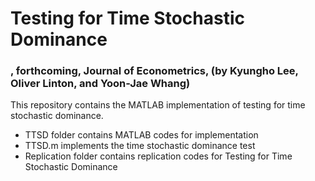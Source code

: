 # Testing for Time Stochastic Dominance
### , forthcoming, Journal of Econometrics, (by Kyungho Lee, Oliver Linton, and Yoon-Jae Whang)

This repository contains the MATLAB implementation of testing for time stochastic dominance.

- TTSD folder contains MATLAB codes for implementation
- TTSD.m implements the time stochastic dominance test
- Replication folder contains replication codes for Testing for Time Stochastic Dominance
